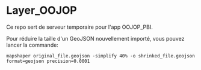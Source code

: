 # Layer_OOJOP

Ce repo sert de serveur temporaire pour l'app OOJOP_PBI.

Pour réduire la taille d'un GeoJSON nouvellement importé, vous pouvez lancer la commande: 

``
mapshaper original_file.geojson -simplify 40% -o shrinked_file.geojson format=geojson precision=0.0001
``
